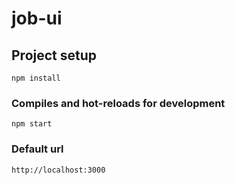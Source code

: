 # job-ui

## Project setup
```
npm install
```

### Compiles and hot-reloads for development
```
npm start
```

### Default url
```
http://localhost:3000
```